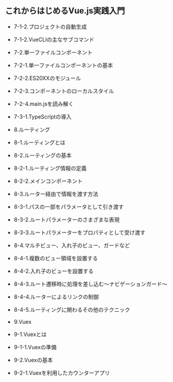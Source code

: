 ## これからはじめるVue.js実践入門

- 7-1-2.プロジェクトの自動生成
- 7-1-2.VueCLIの主なサブコマンド
- 7-2.単一ファイルコンポーネント
- 7-2-1.単一ファイルコンポーネントの基本
- 7-2-2.ES20XXのモジュール
- 7-2-3.コンポーネントのローカルスタイル
- 7-2-4.main.jsを読み解く
- 7-3-1.TypeScriptの導入

- 8.ルーティング
- 8-1.ルーティングとは
- 8-2.ルーティングの基本
- 8-2-1.ルーティング情報の定義
- 8-2-2.メインコンポーネント
- 8-3.ルーター経由で情報を渡す方法
- 8-3-1.パスの一部をパラメータとして引き渡す
- 8-3-2.ルートパラメーターのさまざまな表現
- 8-3-3.ルートパラメーターをプロパティとして受け渡す
- 8-4.マルチビュー、入れ子のビュー、ガードなど
- 8-4-1.複数のビュー領域を設置する
- 8-4-2.入れ子のビューを設置する
- 8-4-3.ルート遷移時に処理を差し込む〜ナビゲーションガード〜
- 8-4-4.ルーターによるリンクの制御
- 8-4-5.ルーティングに関わるその他のテクニック

- 9.Vuex
- 9-1.Vuexとは
- 9-1-1.Vuexの準備
- 9-2.Vuexの基本
- 9-2-1.Vuexを利用したカウンターアプリ
